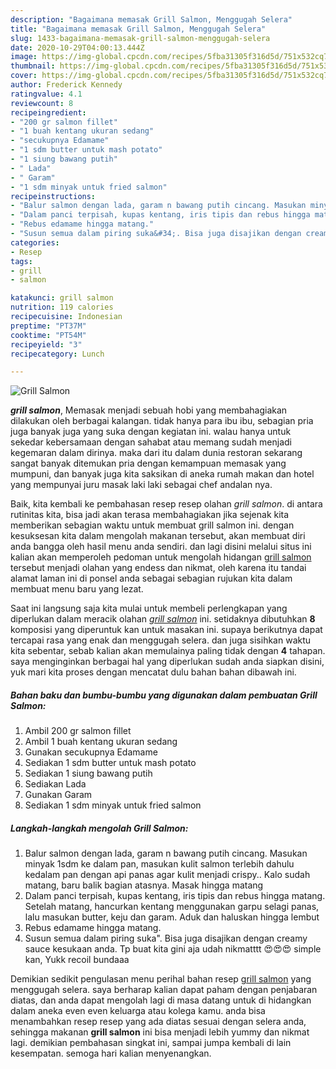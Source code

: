 ```yaml
---
description: "Bagaimana memasak Grill Salmon, Menggugah Selera"
title: "Bagaimana memasak Grill Salmon, Menggugah Selera"
slug: 1433-bagaimana-memasak-grill-salmon-menggugah-selera
date: 2020-10-29T04:00:13.444Z
image: https://img-global.cpcdn.com/recipes/5fba31305f316d5d/751x532cq70/grill-salmon-foto-resep-utama.jpg
thumbnail: https://img-global.cpcdn.com/recipes/5fba31305f316d5d/751x532cq70/grill-salmon-foto-resep-utama.jpg
cover: https://img-global.cpcdn.com/recipes/5fba31305f316d5d/751x532cq70/grill-salmon-foto-resep-utama.jpg
author: Frederick Kennedy
ratingvalue: 4.1
reviewcount: 8
recipeingredient:
- "200 gr salmon fillet"
- "1 buah kentang ukuran sedang"
- "secukupnya Edamame"
- "1 sdm butter untuk mash potato"
- "1 siung bawang putih"
- " Lada"
- " Garam"
- "1 sdm minyak untuk fried salmon"
recipeinstructions:
- "Balur salmon dengan lada, garam n bawang putih cincang. Masukan minyak 1sdm ke dalam pan, masukan kulit salmon terlebih dahulu kedalam pan dengan api panas agar kulit menjadi crispy.. Kalo sudah matang, baru balik bagian atasnya. Masak hingga matang"
- "Dalam panci terpisah, kupas kentang, iris tipis dan rebus hingga matang. Setelah matang, hancurkan kentang menggunakan garpu selagi panas, lalu masukan butter, keju dan garam. Aduk dan haluskan hingga lembut"
- "Rebus edamame hingga matang."
- "Susun semua dalam piring suka&#34;. Bisa juga disajikan dengan creamy sauce kesukaan anda. Tp buat kita gini aja udah nikmatttt 😍😍😍 simple kan, Yukk recoil bundaaa"
categories:
- Resep
tags:
- grill
- salmon

katakunci: grill salmon 
nutrition: 119 calories
recipecuisine: Indonesian
preptime: "PT37M"
cooktime: "PT54M"
recipeyield: "3"
recipecategory: Lunch

---
```



![Grill Salmon](https://img-global.cpcdn.com/recipes/5fba31305f316d5d/751x532cq70/grill-salmon-foto-resep-utama.jpg)

<b><i>grill salmon</i></b>, Memasak menjadi sebuah hobi yang membahagiakan dilakukan oleh berbagai kalangan. tidak hanya para ibu ibu, sebagian pria juga banyak juga yang suka dengan kegiatan ini. walau hanya untuk sekedar kebersamaan dengan sahabat atau memang sudah menjadi kegemaran dalam dirinya. maka dari itu dalam dunia restoran sekarang sangat banyak ditemukan pria dengan kemampuan memasak yang mumpuni, dan banyak juga kita saksikan di aneka rumah makan dan hotel yang mempunyai juru masak laki laki sebagai chef andalan nya.



Baik, kita kembali ke pembahasan resep resep olahan <i>grill salmon</i>. di antara rutinitas kita, bisa jadi akan terasa membahagiakan jika sejenak kita memberikan sebagian waktu untuk membuat grill salmon ini. dengan kesuksesan kita dalam mengolah makanan tersebut, akan membuat diri anda bangga oleh hasil menu anda sendiri. dan lagi disini melalui situs ini kalian akan memperoleh pedoman untuk mengolah hidangan <u>grill salmon</u> tersebut menjadi olahan yang endess dan nikmat, oleh karena itu tandai alamat laman ini di ponsel anda sebagai sebagian rujukan kita dalam membuat menu baru yang lezat.


Saat ini langsung saja kita mulai untuk membeli perlengkapan yang diperlukan dalam meracik olahan <u><i>grill salmon</i></u> ini. setidaknya dibutuhkan <b>8</b> komposisi yang diperuntuk kan untuk masakan ini. supaya berikutnya dapat tercapai rasa yang enak dan menggugah selera. dan juga sisihkan waktu kita sebentar, sebab kalian akan memulainya paling tidak dengan <b>4</b> tahapan. saya menginginkan berbagai hal yang diperlukan sudah anda siapkan disini, yuk mari kita proses dengan mencatat dulu bahan bahan dibawah ini.

<!--inarticleads1-->

##### Bahan baku dan bumbu-bumbu yang digunakan dalam pembuatan Grill Salmon:

1. Ambil 200 gr salmon fillet
1. Ambil 1 buah kentang ukuran sedang
1. Gunakan secukupnya Edamame
1. Sediakan 1 sdm butter untuk mash potato
1. Sediakan 1 siung bawang putih
1. Sediakan  Lada
1. Gunakan  Garam
1. Sediakan 1 sdm minyak untuk fried salmon




<!--inarticleads2-->

##### Langkah-langkah mengolah Grill Salmon:

1. Balur salmon dengan lada, garam n bawang putih cincang. Masukan minyak 1sdm ke dalam pan, masukan kulit salmon terlebih dahulu kedalam pan dengan api panas agar kulit menjadi crispy.. Kalo sudah matang, baru balik bagian atasnya. Masak hingga matang
1. Dalam panci terpisah, kupas kentang, iris tipis dan rebus hingga matang. Setelah matang, hancurkan kentang menggunakan garpu selagi panas, lalu masukan butter, keju dan garam. Aduk dan haluskan hingga lembut
1. Rebus edamame hingga matang.
1. Susun semua dalam piring suka&#34;. Bisa juga disajikan dengan creamy sauce kesukaan anda. Tp buat kita gini aja udah nikmatttt 😍😍😍 simple kan, Yukk recoil bundaaa




Demikian sedikit pengulasan menu perihal bahan resep <u>grill salmon</u> yang menggugah selera. saya berharap kalian dapat paham dengan penjabaran diatas, dan anda dapat mengolah lagi di masa datang untuk di hidangkan dalam aneka even even keluarga atau kolega kamu. anda bisa menambahkan resep resep yang ada diatas sesuai dengan selera anda, sehingga makanan <b>grill salmon</b> ini bisa menjadi lebih yummy dan nikmat lagi. demikian pembahasan singkat ini, sampai jumpa kembali di lain kesempatan. semoga hari kalian menyenangkan.
